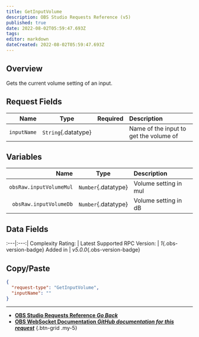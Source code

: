 ```yaml
---
title: GetInputVolume
description: OBS Studio Requests Reference (v5)
published: true
date: 2022-08-02T05:59:47.693Z
tags: 
editor: markdown
dateCreated: 2022-08-02T05:59:47.693Z
---
```


## Overview
Gets the current volume setting of an input.

## Request Fields
Name | Type | Required| Description |
----:|:----:|:-------:|:------------|
`inputName` | `String`{.datatype} | <i class="mdi mdi-check-bold"></i> | Name of the input to get the volume of

## Variables
Name | Type | Description | 
----:|:---------:|:------------|
`obsRaw.inputVolumeMul` | `Number`{.datatype} | Volume setting in mul
`obsRaw.inputVolumeDb` | `Number`{.datatype} | Volume setting in dB

## Data Fields
:---|:---:|
Complexity Rating: | <span class="stars stars--3"></span>
Latest Supported RPC Version: | *1*{.obs-version-badge}
Added in | *v5.0.0*{.obs-version-badge}

## Copy/Paste
```json
{
  "request-type": "GetInputVolume",
  "inputName": ""
}
```

---

- [<i class="mdi mdi-chevron-left"></i>**OBS Studio Requests Reference *Go Back***](/en/Broadcasters/OBS/Requests)
- [<i class="mdi mdi-github"></i> **OBS WebSocket Documentation *GitHub documentation for this request***](https://github.com/obsproject/obs-websocket/blob/master/docs/generated/protocol.md#getinputvolume)
{.btn-grid .my-5}
